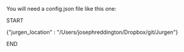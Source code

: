 You will need a config.json file like this one: 


START

{"jurgen_location" : "/Users/josephreddington/Dropbox/git/Jurgen"}

END
